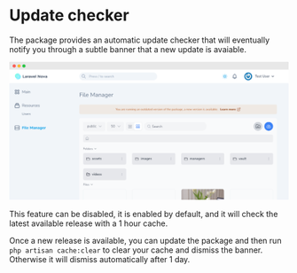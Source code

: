 # Update checker

The package provides an automatic update checker that will eventually notify you through a subtle banner that a new update is avaiable.

<img src="./images/screenshot-16.png"/>

This feature can be disabled, it is enabled by default, and it will check the latest available release with a 1 hour cache.

Once a new release is available, you can update the package and then run 
`php artisan cache:clear` to clear your cache and dismiss the banner. Otherwise it will dismiss automatically after 1 day.
